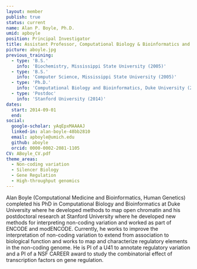 ```yaml
---
layout: member
publish: true
status: current
name: Alan P. Boyle, Ph.D.
umid: apboyle
position: Principal Investigator
title: Assistant Professor, Computational Biology & Bioinformatics and Human Genetics
picture: aboyle.jpg
previous_training:
  - type: 'B.S.'
    info: 'Biochemistry, Mississippi State University (2005)'
  - type: 'B.S.'
    info: 'Computer Science, Mississippi State University (2005)'
  - type: 'Ph.D.' 
    info: 'Computational Biology and Bioinformatics, Duke University (2009)'
  - type: 'Postdoc'
    info: 'Stanford University (2014)'
dates:
  start: 2014-09-01
  end:
social: 
  google-scholar: yAqEpxMAAAAJ
  linked-in: alan-boyle-48bb2810
  email: apboyle@umich.edu
  github: aboyle
  orcid: 0000-0002-2081-1105
CV: ABoyle_CV.pdf
theme_areas:
  - Non-coding variation
  - Silencer Biology
  - Gene Regulation
  - High-throughput genomics
---
```


Alan Boyle (Computational Medicine and Bioinformatics, Human Genetics) completed his PhD in
Computational Biology and Bioinformatics at Duke University where he developed methods to map open
chromatin and his postdoctoral research at Stanford University where he developed new methods for
interpreting non-coding variation and worked as part of ENCODE and modENCODE. Currently, he works to
improve the interpretation of non-coding variation to extend from association to biological function and works
to map and characterize regulatory elements in the non-coding genome. He is PI of a U41 to annotate
regulatory variation and a PI of a NSF CAREER award to study the combinatorial effect of transcription factors
on gene regulation.

